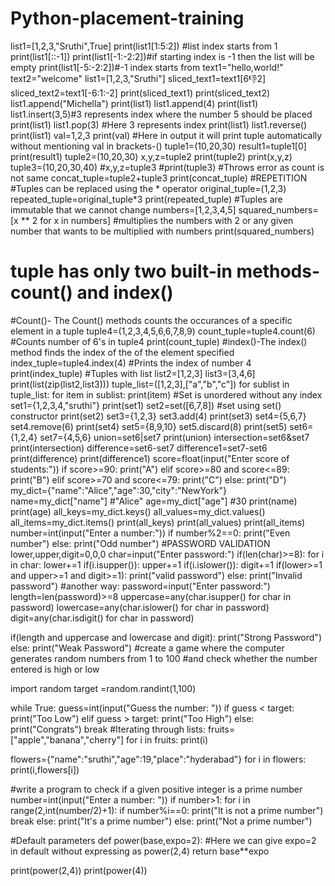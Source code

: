 # Python-placement-training
list1=[1,2,3,"Sruthi",True]
print(list1[1:5:2])
#list index starts from 1
print(list1[::-1])
print(list1[-1:-2:2])#if starting index is -1 then the list will be empty
print(list1[-5:-2:2])#-1 index starts from 
text1="hello,world!"
text2="welcome"
list1=[1,2,3,"Sruthi"]
sliced_text1=text1[6:-1:2]
sliced_text2=text1[-6:1:-2]
print(sliced_text1)
print(sliced_text2)
list1.append("Michella")
print(list1)
list1.append(4)
print(list1)
list1.insert(3,5)#3 represents index where the number 5 should be placed
print(list1)
list1.pop(3) #Here 3 represents index
print(list1)
list1.reverse()
print(list1)
val=1,2,3
print(val) #Here in output it will print tuple automatically without mentioning val in brackets-()
tuple1=(10,20,30)
result1=tuple1[0]
print(result1)
tuple2=(10,20,30)
x,y,z=tuple2
print(tuple2)
print(x,y,z)
tuple3=(10,20,30,40)
#x,y,z=tuple3
#print(tuple3) #Throws error as count is not same
concat_tuple=tuple2+tuple3
print(concat_tuple)
#REPETITION
#Tuples can be replaced using the * operator
original_tuple=(1,2,3)
repeated_tuple=original_tuple*3
print(repeated_tuple)
#Tuples are immutable that we cannot change
numbers=[1,2,3,4,5]
squared_numbers=[x ** 2 for x in numbers] #multiplies the numbers with 2 or any given  number that wants to be multiplied with numbers
print(squared_numbers)
# tuple has only two built-in methods- count() and index()
#Count()- The Count() methods counts the occurances of a specific element in a tuple
tuple4=(1,2,3,4,5,6,6,7,8,9)
count_tuple=tuple4.count(6) #Counts number of 6's in tuple4
print(count_tuple)
#index()-The index() method finds the index of the of the element specified
index_tuple=tuple4.index(4) #Prints the index of number 4
print(index_tuple)
#Tuples with list
list2=[1,2,3]
list3=[3,4,6]
print(list(zip(list2,list3)))
tuple_list=([1,2,3],["a","b","c"])
for sublist in tuple_list:
    for item in sublist:
      print(item)
#Set is unordered without any index
set1={1,2,3,4,"sruthi"}
print(set1)
set2=set([6,7,8])   #set using set() constructor
print(set2)
set3={1,2,3}
set3.add(4)
print(set3)
set4={5,6,7}
set4.remove(6)
print(set4)
set5={8,9,10}
set5.discard(8)
print(set5)
set6={1,2,4}
set7={4,5,6}
union=set6|set7
print(union)
intersection=set6&set7
print(intersection)
difference=set6-set7
difference1=set7-set6
print(difference)
print(difference1)
score=float(input("Enter score of students:"))
if score>=90:
  print("A")
elif score>=80 and score<=89:
  print("B")
elif score>=70 and score<=79:
  print("C")
else:
  print("D")
my_dict={"name":"Alice","age":30,"city":"NewYork"}
name=my_dict["name"]  #"Alice"
age=my_dict["age"]  #30
print(name)
print(age)
all_keys=my_dict.keys()
all_values=my_dict.values()
all_items=my_dict.items()
print(all_keys)
print(all_values)
print(all_items)
number=int(input("Enter a number:"))
if number%2==0:
  print("Even number")
else:
  print("Odd number")
#PASSWORD VALIDATION
lower,upper,digit=0,0,0
char=input("Enter password:")
if(len(char)>=8):
  for i in char:
    lower+=1
    if(i.isupper()):
      upper+=1
    if(i.islower()):
      digit+=1
if(lower>=1 and upper>=1 and digit>=1):
  print("valid password")
else:
  print("Invalid password")
#another way:
password=input("Enter password:")
length=len(password)>=8
uppercase=any(char.isupper() for char in password)
lowercase=any(char.islower() for char in password)
digit=any(char.isdigit() for char in password)

if(length and uppercase and lowercase and digit):
  print("Strong Password")
else:
  print("Weak Password")
  #create a game where the computer generates random numbers from 1 to 100 #and check whether the number entered is high or low

import random
target =random.randint(1,100)

while True:
  guess=int(input("Guess the number: "))
  if guess < target:
    print("Too Low")
  elif guess > target:
    print("Too High")
  else:
    print("Congrats")
    break
#Iterating through lists:
fruits=["apple","banana","cherry"]
for i in fruits:
    print(i)

flowers={"name":"sruthi","age":19,"place":"hyderabad"}
for i in flowers:
  print(i,flowers[i])

#write a program to check if a given positive integer is a prime number
number=int(input("Enter a number: "))
if number>1:
  for i in range(2,int(number/2)+1):
    if number%i==0:
      print("It is not a prime number")
      break
    else:
      print("It's a prime number")
else:
  print("Not a prime number")

#Default parameters
def power(base,expo=2): #Here we can give expo=2 in default without expressing as power(2,4)
  return base**expo

print(power(2,4))
print(power(4))

